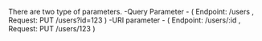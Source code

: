 There are two type of parameters.
-Query Parameter - ( Endpoint: /users , Request: PUT /users?id=123 )
-URI parameter - ( Endpoint: /users/:id , Request: PUT /users/123 )